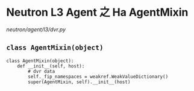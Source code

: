 # Neutron L3 Agent 之 Ha AgentMixin

*neutron/agent/l3/dvr.py*

## `class AgentMixin(object)`

```
class AgentMixin(object):
    def __init__(self, host):
        # dvr data
        self._fip_namespaces = weakref.WeakValueDictionary()
        super(AgentMixin, self).__init__(host)
```
